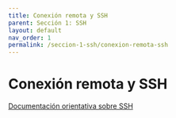 ```yaml
---
title: Conexión remota y SSH
parent: Sección 1: SSH
layout: default
nav_order: 1
permalink: /seccion-1-ssh/conexion-remota-ssh
---
```


# Conexión remota y SSH

[Documentación orientativa sobre SSH](https://www.lunium.com/blog/conexion-remota-ssh-y-configuracion-de-sshconfig-)
